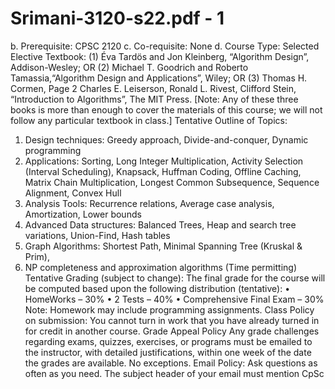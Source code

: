 # Srimani-3120-s22.pdf - 1

b. Prerequisite: CPSC 2120
c. Co-requisite: None
d. Course Type: Selected Elective
Textbook:
(1) Éva Tardös and Jon Kleinberg, “Algorithm Design”, Addison-Wesley; OR (2) Michael T. Goodrich 
and Roberto Tamassia,“Algorithm Design and Applications”, Wiley; OR (3) Thomas H. Cormen, Page 2
Charles E. Leiserson, Ronald L. Rivest, Clifford Stein, “Introduction to Algorithms”, The MIT Press.
[Note: Any of these three books is more than enough to cover the materials of this course; we will not 
follow any particular textbook in class.]
Tentative Outline of Topics:
1. Design techniques: Greedy approach, Divide-and-conquer, Dynamic programming
2. Applications: Sorting, Long Integer Multiplication, Activity Selection (Interval Scheduling), 
Knapsack, Huffman Coding, Offline Caching, Matrix Chain Multiplication, Longest Common 
Subsequence, Sequence Alignment, Convex Hull
3. Analysis Tools: Recurrence relations, Average case analysis, Amortization, Lower bounds
4. Advanced Data structures: Balanced Trees, Heap and search tree variations, Union-Find, Hash 
tables
5. Graph Algorithms: Shortest Path, Minimal Spanning Tree (Kruskal & Prim), 
6. NP completeness and approximation algorithms (Time permitting)
Tentative Grading (subject to change):
The final grade for the course will be computed based upon the following distribution (tentative): 
• HomeWorks – 30%
• 2 Tests – 40%
• Comprehensive Final Exam – 30% 
Note: Homework may include programming assignments.
Class Policy on submission: You cannot turn in work that you have already turned in for credit in 
another course.
Grade Appeal Policy
Any grade challenges regarding exams, quizzes, exercises, or programs must be 
emailed to the instructor, with detailed justifications, within one week of the date 
the grades are available. No exceptions. 
Email Policy:
Ask questions as often as you need. The subject header of your email must mention CpSc